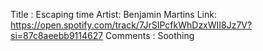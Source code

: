 Title : Escaping time
Artist: Benjamin Martins
Link: https://open.spotify.com/track/7JrSIPcfkWhDzxWII8Jz7V?si=87c8aeebb9114627
Comments : Soothing